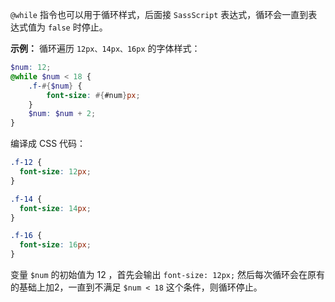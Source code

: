 `@while` 指令也可以用于循环样式，后面接 `SassScript` 表达式，循环会一直到表达式值为 `false` 时停止。

**示例：** 
循环遍历 `12px、14px、16px` 的字体样式：
```scss
$num: 12;
@while $num < 18 {
	.f-#{$num} {
		font-size: #{#num}px;
	}
	$num: $num + 2;
}
```

编译成 CSS 代码：

```css
.f-12 {
  font-size: 12px;
}

.f-14 {
  font-size: 14px;
}

.f-16 {
  font-size: 16px;
}
```

变量 `$num` 的初始值为 12 ，首先会输出 `font-size: 12px;` 然后每次循环会在原有的基础上加2，一直到不满足 `$num < 18` 这个条件，则循环停止。